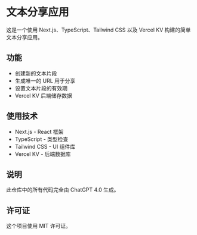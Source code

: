 # 文本分享应用

这是一个使用 Next.js、TypeScript、Tailwind CSS 以及 Vercel KV 构建的简单文本分享应用。

## 功能

- 创建新的文本片段  
- 生成唯一的 URL 用于分享
- 设置文本片段的有效期
- Vercel KV 后端储存数据

## 使用技术

- Next.js - React 框架
- TypeScript - 类型检查
- Tailwind CSS - UI 组件库
- Vercel KV - 后端数据库

## 说明

此仓库中的所有代码完全由 ChatGPT 4.0 生成。

## 许可证

这个项目使用 MIT 许可证。
